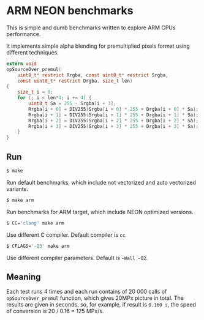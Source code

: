 # ARM NEON benchmarks

This is simple and dumb benchmarks written to explore ARM CPUs performance.

It implements simple alpha blending for premultiplied pixels format using
different techniques.

```c
extern void
opSourceOver_premul(
    uint8_t* restrict Rrgba, const uint8_t* restrict Srgba,
    const uint8_t* restrict Drgba, size_t len)
{
    size_t i = 0;
    for (; i < len*4; i += 4) {
        uint8_t Sa = 255 - Srgba[i + 3];
        Rrgba[i + 0] = DIV255(Srgba[i + 0] * 255 + Drgba[i + 0] * Sa);
        Rrgba[i + 1] = DIV255(Srgba[i + 1] * 255 + Drgba[i + 1] * Sa);
        Rrgba[i + 2] = DIV255(Srgba[i + 2] * 255 + Drgba[i + 2] * Sa);
        Rrgba[i + 3] = DIV255(Srgba[i + 3] * 255 + Drgba[i + 3] * Sa);
    }
}
```


## Run

```bash 
$ make
```
Run default benchmarks, which include not vectorized and auto vectorized variants.

```bash
$ make arm
```
Run benchmarks for ARM target, which include NEON optimized versions.

```bash
$ CC='clang' make arm
```
Use different C compiler. Default compiler is `cc`.

```bash
$ CFLAGS='-O3' make arm
```
Use different compiler parameters. Default is `-Wall -O2`.


## Meaning

Each test runs 4 times and each run contains of 20 000 calls of
`opSourceOver_premul` function, which gives 20MPx picture in total.
The results are given in seconds, so, for example, if result is `0.160 s`,
the speed of conversion is 20 / 0.16 = 125 MPx/s.
